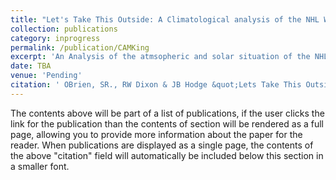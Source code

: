 ```yaml
---
title: "Let's Take This Outside: A Climatological analysis of the NHL Winter Classic 08-25"
collection: publications
category: inprogress
permalink: /publication/CAMKing
excerpt: 'An Analysis of the atmsopheric and solar situation of the NHL Winter Classic Host Cities long term, and on Game Day. Examines impact of these factors on instances stoppages of play for playing surface repair'
date: TBA
venue: 'Pending'
citation: ' OBrien, SR., RW Dixon & JB Hodge &quot;Lets Take This Outside: A Climatological analysis of the NHL Winter Classic 08-25.&quot; <i>TBA.</i>.'
---
```


The contents above will be part of a list of publications, if the user clicks the link for the publication than the contents of section will be rendered as a full page, allowing you to provide more information about the paper for the reader. When publications are displayed as a single page, the contents of the above "citation" field will automatically be included below this section in a smaller font.
